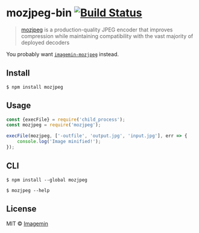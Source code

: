 # mozjpeg-bin [![Build Status](https://travis-ci.org/imagemin/mozjpeg-bin.svg?branch=master)](http://travis-ci.org/imagemin/mozjpeg-bin)

> [mozjpeg](https://github.com/mozilla/mozjpeg) is a production-quality JPEG encoder that improves compression while maintaining compatibility with the vast majority of deployed decoders

You probably want [`imagemin-mozjpeg`](https://github.com/imagemin/imagemin-mozjpeg) instead.


## Install

```
$ npm install mozjpeg
```


## Usage

```js
const {execFile} = require('child_process');
const mozjpeg = require('mozjpeg');

execFile(mozjpeg, ['-outfile', 'output.jpg', 'input.jpg'], err => {
	console.log('Image minified!');
});
```


## CLI

```
$ npm install --global mozjpeg
```

```
$ mozjpeg --help
```


## License

MIT © [Imagemin](https://github.com/imagemin)
